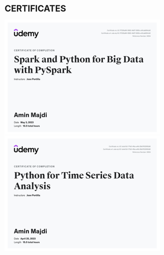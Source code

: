 # CERTIFICATES
![alt text](https://github.com/aminmajdi/resume_projects/blob/main/Certificates/Udemy_certificates/Spark_and_Python_for_Big_Data_with_PySpark.jpg
)
![alt text](https://github.com/aminmajdi/resume_projects/blob/main/Certificates/Udemy_certificates/Time_series_udemy.jpg)
